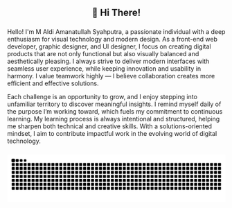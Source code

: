 <h2 align="center">👋 Hi There!</h2>

###

<p align="left">Hello! I'm M Aldi Amanatullah Syahputra, a passionate individual with a deep enthusiasm for visual technology and modern design. As a front-end web developer, graphic designer, and UI designer, I focus on creating digital products that are not only functional but also visually balanced and aesthetically pleasing. I always strive to deliver modern interfaces with seamless user experience, while keeping innovation and usability in harmony. I value teamwork highly — I believe collaboration creates more efficient and effective solutions.

Each challenge is an opportunity to grow, and I enjoy stepping into unfamiliar territory to discover meaningful insights. I remind myself daily of the purpose I’m working toward, which fuels my commitment to continuous learning. My learning process is always intentional and structured, helping me sharpen both technical and creative skills. With a solutions-oriented mindset, I aim to contribute impactful work in the evolving world of digital technology.</p>

###

<img src="https://raw.githubusercontent.com/amntllhz/amntllhz/output/snake.svg" alt="Snake animation" />

###
